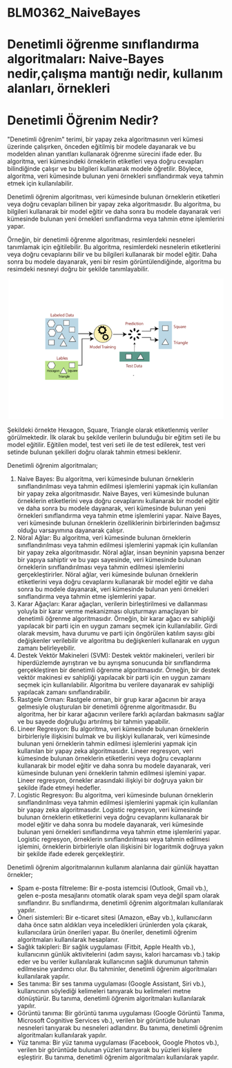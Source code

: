 # BLM0362_NaiveBayes

# Denetimli öğrenme sınıflandırma algoritmaları: Naive-Bayes nedir,çalışma mantığı nedir, kullanım alanları, örnekleri

# Denetimli Öğrenim Nedir? 

"Denetimli öğrenim" terimi, bir yapay zeka algoritmasının veri kümesi üzerinde çalışırken, önceden eğitilmiş bir modele dayanarak ve bu modelden alınan yanıtları kullanarak öğrenme sürecini ifade eder. Bu algoritma, veri kümesindeki örneklerin etiketleri veya doğru cevapları bilindiğinde çalışır ve bu bilgileri kullanarak modele öğretilir. Böylece, algoritma, veri kümesinde bulunan yeni örnekleri sınıflandırmak veya tahmin etmek için kullanılabilir.

Denetimli öğrenim algoritması, veri kümesinde bulunan örneklerin etiketleri veya doğru cevapları bilinen bir yapay zeka algoritmasıdır. Bu algoritma, bu bilgileri kullanarak bir model eğitir ve daha sonra bu modele dayanarak veri kümesinde bulunan yeni örnekleri sınıflandırma veya tahmin etme işlemlerini yapar.

Örneğin, bir denetimli öğrenme algoritması, resimlerdeki nesneleri tanımlamak için eğitilebilir. Bu algoritma, resimlerdeki nesnelerin etiketlerini veya doğru cevaplarını bilir ve bu bilgileri kullanarak bir model eğitir. Daha sonra bu modele dayanarak, yeni bir resim görüntülendiğinde, algoritma bu resimdeki nesneyi doğru bir şekilde tanımlayabilir.

<p align="center"><img width="500"  src="Images/denetimli.png">

Şekildeki örnekte Hexagon, Square, Triangle olarak etiketlenmiş veriler görülmektedir. İlk olarak bu şekilde verilerin bulunduğu bir eğitim seti ile bu model eğitilir. Eğitilen model, test veri seti ile de test edilerek, test veri setinde bulunan şekilleri doğru olarak tahmin etmesi beklenir.

Denetimli öğrenim algoritmaları;

1. Naive Bayes: Bu algoritma, veri kümesinde bulunan örneklerin sınıflandırılması veya tahmin edilmesi işlemlerini yapmak için kullanılan bir yapay zeka algoritmasıdır. Naive Bayes, veri kümesinde bulunan örneklerin etiketlerini veya doğru cevaplarını kullanarak bir model eğitir ve daha sonra bu modele dayanarak, veri kümesinde bulunan yeni örnekleri sınıflandırma veya tahmin etme işlemlerini yapar. Naive Bayes, veri kümesinde bulunan örneklerin özelliklerinin birbirlerinden bağımsız olduğu varsayımına dayanarak çalışır.
2. Nöral Ağlar: Bu algoritma, veri kümesinde bulunan örneklerin sınıflandırılması veya tahmin edilmesi işlemlerini yapmak için kullanılan bir yapay zeka algoritmasıdır. Nöral ağlar, insan beyninin yapısına benzer bir yapıya sahiptir ve bu yapı sayesinde, veri kümesinde bulunan örneklerin sınıflandırılması veya tahmin edilmesi işlemlerini gerçekleştirirler. Nöral ağlar, veri kümesinde bulunan örneklerin etiketlerini veya doğru cevaplarını kullanarak bir model eğitir ve daha sonra bu modele dayanarak, veri kümesinde bulunan yeni örnekleri sınıflandırma veya tahmin etme işlemlerini yapar.
3. Karar Ağaçları: Karar ağaçları, verilerin birleştirilmesi ve dallanması yoluyla bir karar verme mekanizması oluşturmayı amaçlayan bir denetimli öğrenme algoritmasıdır. Örneğin, bir karar ağacı ev sahipliği yapılacak bir parti için en uygun zamanı seçmek için kullanılabilir. Girdi olarak mevsim, hava durumu ve parti için öngörülen katılım sayısı gibi değişkenler verilebilir ve algoritma bu değişkenleri kullanarak en uygun zamanı belirleyebilir.
4. Destek Vektör Makineleri (SVM): Destek vektör makineleri, verileri bir hiperdüzlemde ayrıştıran ve bu ayrışma sonucunda bir sınıflandırma gerçekleştiren bir denetimli öğrenme algoritmasıdır. Örneğin, bir destek vektör makinesi ev sahipliği yapılacak bir parti için en uygun zamanı seçmek için kullanılabilir. Algoritma bu verilere dayanarak ev sahipliği yapılacak zamanı sınıflandırabilir.
5. Rastgele Orman: Rastgele orman, bir grup karar ağacının bir araya gelmesiyle oluşturulan bir denetimli öğrenme algoritmasıdır. Bu algoritma, her bir karar ağacının verilere farklı açılardan bakmasını sağlar ve bu sayede doğruluğu artırılmış bir tahmin yapabilir.
6. Lineer Regresyon: Bu algoritma, veri kümesinde bulunan örneklerin birbirleriyle ilişkisini bulmak ve bu ilişkiyi kullanarak, veri kümesinde bulunan yeni örneklerin tahmin edilmesi işlemlerini yapmak için kullanılan bir yapay zeka algoritmasıdır. Lineer regresyon, veri kümesinde bulunan örneklerin etiketlerini veya doğru cevaplarını kullanarak bir model eğitir ve daha sonra bu modele dayanarak, veri kümesinde bulunan yeni örneklerin tahmin edilmesi işlemini yapar. Lineer regresyon, örnekler arasındaki ilişkiyi bir doğruya yakın bir şekilde ifade etmeyi hedefler.
7. Logistic Regresyon: Bu algoritma, veri kümesinde bulunan örneklerin sınıflandırılması veya tahmin edilmesi işlemlerini yapmak için kullanılan bir yapay zeka algoritmasıdır. Logistic regresyon, veri kümesinde bulunan örneklerin etiketlerini veya doğru cevaplarını kullanarak bir model eğitir ve daha sonra bu modele dayanarak, veri kümesinde bulunan yeni örnekleri sınıflandırma veya tahmin etme işlemlerini yapar. Logistic regresyon, örneklerin sınıflandırılması veya tahmin edilmesi işlemini, örneklerin birbirleriyle olan ilişkisini bir logaritmik doğruya yakın bir şekilde ifade ederek gerçekleştirir.

Denetimli öğrenim algoritmalarının kullanım alanlarına dair günlük hayattan örnekler;

- Spam e-posta filtreleme: Bir e-posta istemcisi (Outlook, Gmail vb.), gelen e-posta mesajlarını otomatik olarak spam veya değil spam olarak sınıflandırır. Bu sınıflandırma, denetimli öğrenim algoritmaları kullanılarak yapılır.
- Öneri sistemleri: Bir e-ticaret sitesi (Amazon, eBay vb.), kullanıcıların daha önce satın aldıkları veya inceledikleri ürünlerden yola çıkarak, kullanıcılara ürün önerileri yapar. Bu öneriler, denetimli öğrenim algoritmaları kullanılarak hesaplanır.
- Sağlık takipleri: Bir sağlık uygulaması (Fitbit, Apple Health vb.), kullanıcının günlük aktivitelerini (adım sayısı, kalori harcaması vb.) takip eder ve bu veriler kullanılarak kullanıcının sağlık durumunun tahmin edilmesine yardımcı olur. Bu tahminler, denetimli öğrenim algoritmaları kullanılarak yapılır.
- Ses tanıma: Bir ses tanıma uygulaması (Google Assistant, Siri vb.), kullanıcının söylediği kelimeleri tanıyarak bu kelimeleri metne dönüştürür. Bu tanıma, denetimli öğrenim algoritmaları kullanılarak yapılır.
- Görüntü tanıma: Bir görüntü tanıma uygulaması (Google Görüntü Tanıma, Microsoft Cognitive Services vb.), verilen bir görüntüde bulunan nesneleri tanıyarak bu nesneleri adlandırır. Bu tanıma, denetimli öğrenim algoritmaları kullanılarak yapılır.
- Yüz tanıma: Bir yüz tanıma uygulaması (Facebook, Google Photos vb.), verilen bir görüntüde bulunan yüzleri tanıyarak bu yüzleri kişilere eşleştirir. Bu tanıma, denetimli öğrenim algoritmaları kullanılarak yapılır.
